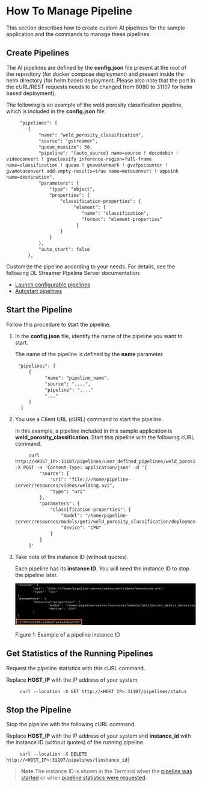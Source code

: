 # How To Manage Pipeline

This section describes how to create custom AI pipelines for the sample application and the commands to manage these pipelines.

## Create Pipelines

The AI pipelines are defined by the **config.json** file present at the root of the repository (for docker compose deployment) and present inside the helm directory (for helm based deployment. Please also note that the port in the cURL/REST requests needs to be changed from 8080 to 31107 for helm based deployment).

The following is an example of the weld porosity classification pipeline, which is included in the **config.json** file.


         "pipelines": [
            {
                "name": "weld_porosity_classification",
                "source": "gstreamer",
                "queue_maxsize": 50,
                "pipeline": "{auto_source} name=source ! decodebin ! videoconvert ! gvaclassify inference-region=full-frame name=classification ! queue ! gvawatermark ! gvafpscounter ! gvametaconvert add-empty-results=true name=metaconvert ! appsink name=destination",
                "parameters": {
                    "type": "object",
                    "properties": {
                        "classification-properties": {
                             "element": {
                                "name": "classification",
                                "format": "element-properties"
                              }
                        }
                    }
                },
                "auto_start": false
            },

Customize the pipeline according to your needs. For details, see the following DL Streamer Pipeline Server documentation:
- [Launch configurable pipelines](https://docs.edgeplatform.intel.com/dlstreamer-pipeline-server/3.0.0/user-guide/how-to-launch-configurable-pipelines.html)
- [Autostart pipelines](https://docs.edgeplatform.intel.com/dlstreamer-pipeline-server/3.0.0/user-guide/how-to-autostart-pipelines.html)


## Start the Pipeline

Follow this procedure to start the pipeline.

1. In the **config.json** file, identify the name of the pipeline you want to start.

   The name of the pipeline is defined by the **name** parameter.

        "pipelines": [
            {
                  "name": "pipeline_name",
                  "source": "....",
                  "pipeline": "...."
                  "..."
            }
         ]

2. You use a Client URL (cURL) command to start the pipeline.

      In this example, a pipeline included in this sample application is **weld_porosity_classification**. Start this pipeline with the following cURL command.

            curl http://<HOST_IP>:31107/pipelines/user_defined_pipelines/weld_porosity_classification -X POST -H 'Content-Type: application/json' -d '{
                "source": {
                    "uri": "file:///home/pipeline-server/resources/videos/welding.avi",
                    "type": "uri"
                },
                "parameters": {
                    "classification-properties": {
                        "model": "/home/pipeline-server/resources/models/geti/weld_porosity_classification/deployment/Classification/model/model.xml",
                        "device": "CPU"
                    }
                }
            }'


2. Take note of the instance ID (without quotes).

   Each pipeline has its **instance ID**. You will need the instance ID to stop the pipeline later.

   ![Example of an instance ID for a pipeline](./images/instance-id.png)

   Figure 1: Example of a pipeline instance ID

## Get Statistics of the Running Pipelines

Request the pipeline statistics with this cURL command.

Replace **HOST_IP** with the IP address of your system.

         curl --location -X GET http://<HOST_IP>:31107/pipelines/status

## Stop the Pipeline

Stop the pipeline with the following cURL command.

Replace **HOST_IP** with the IP address of your system and **instance_id** with the instance ID (without quotes) of the running pipeline.

         curl --location -X DELETE http://<HOST_IP>:31107/pipelines/{instance_id}

> **Note**
> The instance ID is shown in the Terminal when the [pipeline was started](#start-the-pipeline) or when [pipeline statistics were requested](#get-statistics-of-the-running-pipelines).
